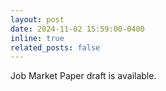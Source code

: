 ```yaml
---
layout: post
date: 2024-11-02 15:59:00-0400
inline: true
related_posts: false
---
```


Job Market Paper draft is available.
